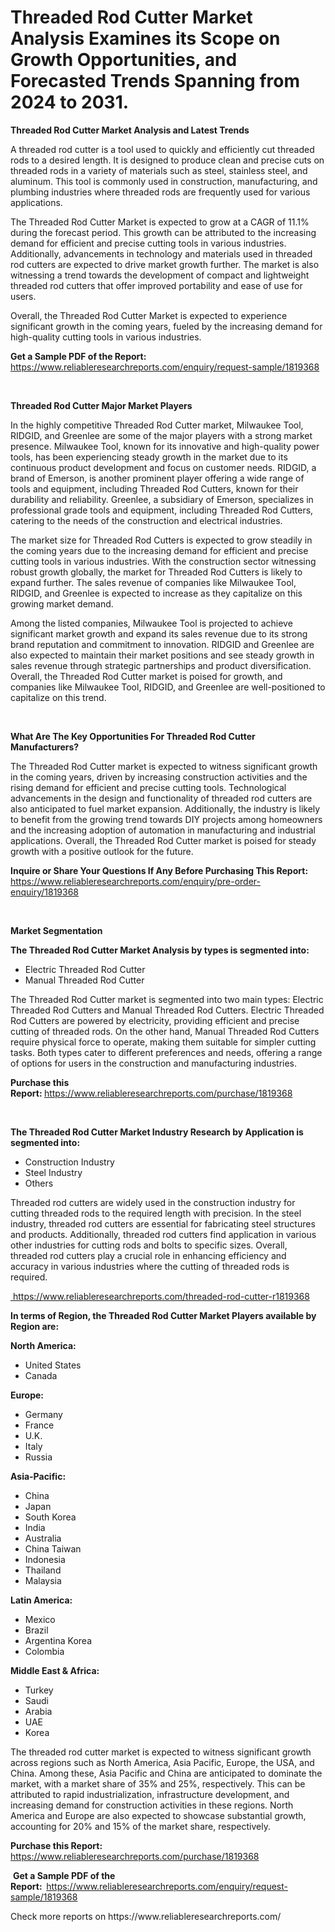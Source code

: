 <p><h1>Threaded Rod Cutter Market Analysis Examines its Scope on Growth Opportunities, and Forecasted Trends Spanning from 2024 to 2031.</h1></p><p><strong>Threaded Rod Cutter Market Analysis and Latest Trends</strong></p>
<p><p>A threaded rod cutter is a tool used to quickly and efficiently cut threaded rods to a desired length. It is designed to produce clean and precise cuts on threaded rods in a variety of materials such as steel, stainless steel, and aluminum. This tool is commonly used in construction, manufacturing, and plumbing industries where threaded rods are frequently used for various applications.</p><p>The Threaded Rod Cutter Market is expected to grow at a CAGR of 11.1% during the forecast period. This growth can be attributed to the increasing demand for efficient and precise cutting tools in various industries. Additionally, advancements in technology and materials used in threaded rod cutters are expected to drive market growth further. The market is also witnessing a trend towards the development of compact and lightweight threaded rod cutters that offer improved portability and ease of use for users.</p><p>Overall, the Threaded Rod Cutter Market is expected to experience significant growth in the coming years, fueled by the increasing demand for high-quality cutting tools in various industries.</p></p>
<p><strong>Get a Sample PDF of the Report:&nbsp;</strong> <a href="https://www.reliableresearchreports.com/enquiry/request-sample/1819368">https://www.reliableresearchreports.com/enquiry/request-sample/1819368</a></p>
<p>&nbsp;</p>
<p><strong>Threaded Rod Cutter Major Market Players</strong></p>
<p><p>In the highly competitive Threaded Rod Cutter market, Milwaukee Tool, RIDGID, and Greenlee are some of the major players with a strong market presence. Milwaukee Tool, known for its innovative and high-quality power tools, has been experiencing steady growth in the market due to its continuous product development and focus on customer needs. RIDGID, a brand of Emerson, is another prominent player offering a wide range of tools and equipment, including Threaded Rod Cutters, known for their durability and reliability. Greenlee, a subsidiary of Emerson, specializes in professional grade tools and equipment, including Threaded Rod Cutters, catering to the needs of the construction and electrical industries.</p><p>The market size for Threaded Rod Cutters is expected to grow steadily in the coming years due to the increasing demand for efficient and precise cutting tools in various industries. With the construction sector witnessing robust growth globally, the market for Threaded Rod Cutters is likely to expand further. The sales revenue of companies like Milwaukee Tool, RIDGID, and Greenlee is expected to increase as they capitalize on this growing market demand.</p><p>Among the listed companies, Milwaukee Tool is projected to achieve significant market growth and expand its sales revenue due to its strong brand reputation and commitment to innovation. RIDGID and Greenlee are also expected to maintain their market positions and see steady growth in sales revenue through strategic partnerships and product diversification. Overall, the Threaded Rod Cutter market is poised for growth, and companies like Milwaukee Tool, RIDGID, and Greenlee are well-positioned to capitalize on this trend.</p></p>
<p>&nbsp;</p>
<p><strong>What Are The Key Opportunities For Threaded Rod Cutter Manufacturers?</strong></p>
<p><p>The Threaded Rod Cutter market is expected to witness significant growth in the coming years, driven by increasing construction activities and the rising demand for efficient and precise cutting tools. Technological advancements in the design and functionality of threaded rod cutters are also anticipated to fuel market expansion. Additionally, the industry is likely to benefit from the growing trend towards DIY projects among homeowners and the increasing adoption of automation in manufacturing and industrial applications. Overall, the Threaded Rod Cutter market is poised for steady growth with a positive outlook for the future.</p></p>
<p><strong>Inquire or Share Your Questions If Any Before Purchasing This Report:</strong> <a href="https://www.reliableresearchreports.com/enquiry/pre-order-enquiry/1819368">https://www.reliableresearchreports.com/enquiry/pre-order-enquiry/1819368</a></p>
<p>&nbsp;</p>
<p><strong>Market Segmentation</strong></p>
<p><strong>The Threaded Rod Cutter Market Analysis by types is segmented into:</strong></p>
<p><ul><li>Electric Threaded Rod Cutter</li><li>Manual Threaded Rod Cutter</li></ul></p>
<p><p>The Threaded Rod Cutter market is segmented into two main types: Electric Threaded Rod Cutters and Manual Threaded Rod Cutters. Electric Threaded Rod Cutters are powered by electricity, providing efficient and precise cutting of threaded rods. On the other hand, Manual Threaded Rod Cutters require physical force to operate, making them suitable for simpler cutting tasks. Both types cater to different preferences and needs, offering a range of options for users in the construction and manufacturing industries.</p></p>
<p><strong>Purchase this Report:&nbsp;</strong><a href="https://www.reliableresearchreports.com/purchase/1819368">https://www.reliableresearchreports.com/purchase/1819368</a></p>
<p>&nbsp;</p>
<p><strong>The Threaded Rod Cutter Market Industry Research by Application is segmented into:</strong></p>
<p><ul><li>Construction Industry</li><li>Steel Industry</li><li>Others</li></ul></p>
<p><p>Threaded rod cutters are widely used in the construction industry for cutting threaded rods to the required length with precision. In the steel industry, threaded rod cutters are essential for fabricating steel structures and products. Additionally, threaded rod cutters find application in various other industries for cutting rods and bolts to specific sizes. Overall, threaded rod cutters play a crucial role in enhancing efficiency and accuracy in various industries where the cutting of threaded rods is required.</p></p>
<p><a href="https://www.reliableresearchreports.com/threaded-rod-cutter-r1819368">&nbsp;https://www.reliableresearchreports.com/threaded-rod-cutter-r1819368</a></p>
<p><strong>In terms of Region, the Threaded Rod Cutter Market Players available by Region are:</strong></p>
<p>
    <p> <strong> North America: </strong>
        <ul>
            <li>United States</li>
            <li>Canada</li>
        </ul>
        </p> 
    <p> <strong> Europe: </strong>
        <ul>
            <li>Germany</li>
            <li>France</li>
            <li>U.K.</li>
            <li>Italy</li>
            <li>Russia</li>
        </ul>
        </p> 
    <p> <strong> Asia-Pacific: </strong>
        <ul>
            <li>China</li>
            <li>Japan</li>
            <li>South Korea</li>
            <li>India</li>
            <li>Australia</li>
            <li>China Taiwan</li>
            <li>Indonesia</li>
            <li>Thailand</li>
            <li>Malaysia</li>
        </ul>
        </p> 
    <p> <strong> Latin America: </strong>
        <ul>
            <li>Mexico</li>
            <li>Brazil</li>
            <li>Argentina Korea</li>
            <li>Colombia</li>
        </ul>
        </p> 
    <p> <strong> Middle East & Africa: </strong>
        <ul>
            <li>Turkey</li>
            <li>Saudi</li>
            <li>Arabia</li>
            <li>UAE</li>
            <li>Korea</li>
        </ul>
    </p>
    </p>
<p><p>The threaded rod cutter market is expected to witness significant growth across regions such as North America, Asia Pacific, Europe, the USA, and China. Among these, Asia Pacific and China are anticipated to dominate the market, with a market share of 35% and 25%, respectively. This can be attributed to rapid industrialization, infrastructure development, and increasing demand for construction activities in these regions. North America and Europe are also expected to showcase substantial growth, accounting for 20% and 15% of the market share, respectively.</p></p>
<p><strong>Purchase this Report: </strong><a href="https://www.reliableresearchreports.com/purchase/1819368">https://www.reliableresearchreports.com/purchase/1819368</a></p>
<p>&nbsp;<strong>Get a Sample PDF of the Report:&nbsp;&nbsp;</strong><a href="https://www.reliableresearchreports.com/enquiry/request-sample/1819368">https://www.reliableresearchreports.com/enquiry/request-sample/1819368</a></p>
<p><strong></strong></p>
<p>Check more reports on https://www.reliableresearchreports.com/</p>